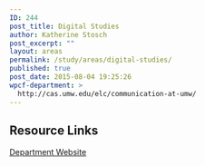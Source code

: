 ```yaml
---
ID: 244
post_title: Digital Studies
author: Katherine Stosch
post_excerpt: ""
layout: areas
permalink: /study/areas/digital-studies/
published: true
post_date: 2015-08-04 19:25:26
wpcf-department: >
  http://cas.umw.edu/elc/communication-at-umw/
---
```


<!-- Types Custom Fields: -->

<!-- resource-links -->
<h2>Resource Links</h2>
<!-- department -->
<a href="http://cas.umw.edu/elc/communication-at-umw/" class="button">Department Website</a>
<!-- End department -->

<!-- End resource-links -->

<!-- End Types Custom Fields -->